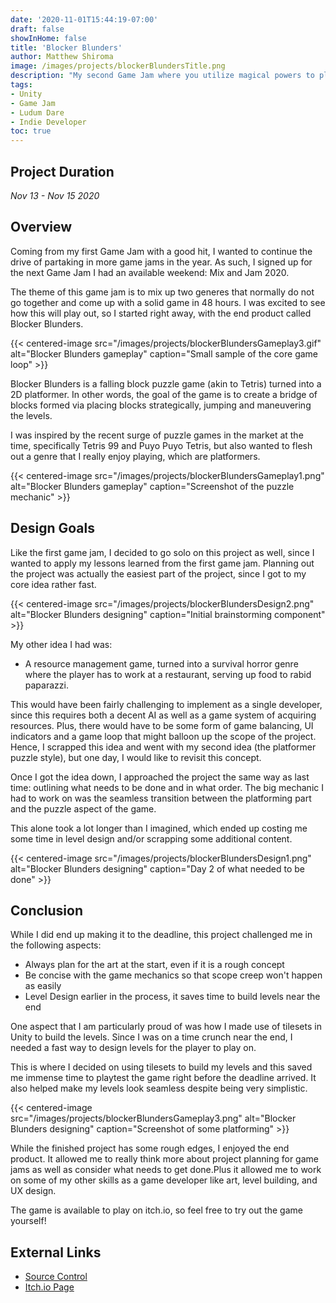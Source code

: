 ```yaml
---
date: '2020-11-01T15:44:19-07:00'
draft: false
showInHome: false
title: 'Blocker Blunders'
author: Matthew Shiroma
image: /images/projects/blockerBlundersTitle.png
description: "My second Game Jam where you utilize magical powers to platform out of a forest"
tags:
- Unity
- Game Jam
- Ludum Dare
- Indie Developer
toc: true
---
```


## Project Duration

*Nov 13 - Nov 15 2020*

## Overview

Coming from my first Game Jam with a good hit, I wanted to continue the drive of partaking in more game jams in the year. As such, I signed up for the next Game Jam I had an available weekend: Mix and Jam 2020.

The theme of this game jam is to mix up two generes that normally do not go together and come up with a solid game in 48 hours. I was excited to see how this will play out, so I started right away, with the end product called Blocker Blunders.

{{< centered-image src="/images/projects/blockerBlundersGameplay3.gif" alt="Blocker Blunders gameplay" caption="Small sample of the core game loop" >}}

Blocker Blunders is a falling block puzzle game (akin to Tetris) turned into a 2D platformer. In other words, the goal of the game is to create a bridge of blocks formed via placing blocks strategically, jumping and maneuvering the levels.

I was inspired by the recent surge of puzzle games in the market at the time, specifically Tetris 99 and Puyo Puyo Tetris, but also wanted to flesh out a genre that I really enjoy playing, which are platformers.

{{< centered-image src="/images/projects/blockerBlundersGameplay1.png" alt="Blocker Blunders gameplay" caption="Screenshot of the puzzle mechanic" >}}

## Design Goals

Like the first game jam, I decided to go solo on this project as well, since I wanted to apply my lessons learned from the first game jam. Planning out the project was actually the easiest part of the project, since I got to my core idea rather fast.

{{< centered-image src="/images/projects/blockerBlundersDesign2.png" alt="Blocker Blunders designing" caption="Initial brainstorming component" >}}

My other idea I had was:
- A resource management game, turned into a survival horror genre where the player has to work at a restaurant, serving up food to rabid paparazzi.

This would have been fairly challenging to implement as a single developer, since this requires both a decent AI as well as a game system of acquiring resources. Plus, there would have to be some form of game balancing, UI indicators and a game loop that might balloon up the scope of the project. Hence, I scrapped this idea and went with my second idea (the platformer puzzle style), but one day, I would like to revisit this concept.

Once I got the idea down, I approached the project the same way as last time: outlining what needs to be done and in what order. The big mechanic I had to work on was the seamless transition between the platforming part and the puzzle aspect of the game.

This alone took a lot longer than I imagined, which ended up costing me some time in level design and/or scrapping some additional content.

{{< centered-image src="/images/projects/blockerBlundersDesign1.png" alt="Blocker Blunders designing" caption="Day 2 of what needed to be done" >}}

## Conclusion

While I did end up making it to the deadline, this project challenged me in the following aspects:
- Always plan for the art at the start, even if it is a rough concept
- Be concise with the game mechanics so that scope creep won't happen as easily
- Level Design earlier in the process, it saves time to build levels near the end

One aspect that I am particularly proud of was how I made use of tilesets in Unity to build the levels. Since I was on a time crunch near the end, I needed a fast way to design levels for the player to play on.

This is where I decided on using tilesets to build my levels and this saved me immense time to playtest the game right before the deadline arrived. It also helped make my levels look seamless despite being very simplistic.

{{< centered-image src="/images/projects/blockerBlundersGameplay3.png" alt="Blocker Blunders designing" caption="Screenshot of some platforming" >}}

While the finished project has some rough edges, I enjoyed the end product. It allowed me to really think more about project planning for game jams as well as consider what needs to get done.Plus it allowed me to work on some of my other skills as a game developer like art, level building, and UX design.

The game is available to play on itch.io, so feel free to try out the game yourself!

## External Links

- [Source Control](https://github.com/maishiroma/MixAndJam_2020)
- [Itch.io Page](https://kaabiikaze.itch.io/blocker-blunders)